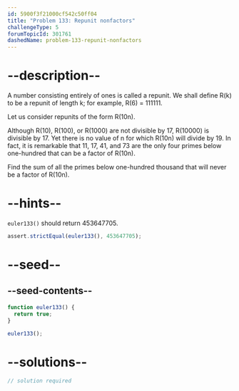 ```yaml
---
id: 5900f3f21000cf542c50ff04
title: "Problem 133: Repunit nonfactors"
challengeType: 5
forumTopicId: 301761
dashedName: problem-133-repunit-nonfactors
---
```


# --description--

A number consisting entirely of ones is called a repunit. We shall define R(k) to be a repunit of length k; for example, R(6) = 111111.

Let us consider repunits of the form R(10n).

Although R(10), R(100), or R(1000) are not divisible by 17, R(10000) is divisible by 17. Yet there is no value of n for which R(10n) will divide by 19. In fact, it is remarkable that 11, 17, 41, and 73 are the only four primes below one-hundred that can be a factor of R(10n).

Find the sum of all the primes below one-hundred thousand that will never be a factor of R(10n).

# --hints--

`euler133()` should return 453647705.

```js
assert.strictEqual(euler133(), 453647705);
```

# --seed--

## --seed-contents--

```js
function euler133() {
  return true;
}

euler133();
```

# --solutions--

```js
// solution required
```
